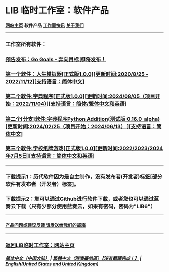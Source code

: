# LIB 临时工作室：软件产品
**[网站主页](index)** **软件产品** **[工作室快讯](News)** **[关于我们](About_us)**

------------

### 工作室所有软件：

### [预告发布：Go Goals - 奔向目标 即将发布！](Go_Goals_preview)
### [第一个软件：人生模拟器[正式版1.0.0][更新时间:2020/8/25 - 2022/11/12][支持语言：简体中文]](Life_Simulator)
### [第二个软件:字典程序[正式版1.0.0][更新时间:2024/08/05（项目开始：2022/11/04）][支持语言：简体/繁体中文和英语]](Chinese_dictionary)
### [第二个[分支]软件:字典程序Python Addition(测试版:0.16.0_alpha)[更新时间:2024/02/25（项目开始：2024/06/13） ][支持语言：简体中文]](Chinese_dictionary_Python)
### [第三个软件:学校纸牌游戏[正式版1.0.0][更新时间:2022/2023/2024年7月5日][支持语言：简体中文和英语]](LAS_solitaire_game)
------------

### 下载提示1：历代软件因为是自主制作，没有发布者(开发者)标签[部分软件有发布者（开发者）标签]。
### 下载提示2：您可以通过Github进行软件下载，或者您也可以通过蓝奏云下载（只有少部分使用蓝奏云，如果有密码，密码为"LIB6"）
------------
#### [产品问题或建议反馈 请发送给我们的邮箱](mailto:LIB_Provisional_Studio@outlook.com)
------------
### [返回LIB临时工作室：网站主页](index)
##### [简体中文（中国大陆）](Software) | [繁體中文（港澳臺地區）【沒有翻譯完成！】](tc/Software) | **[English(United States and United Kingdom)](en/Software)**
